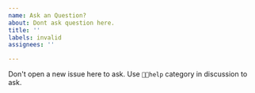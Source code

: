 ```yaml
---
name: Ask an Question?
about: Dont ask question here.
title: ''
labels: invalid
assignees: ''

---
```


Don't open a new issue here to ask. 
Use `🙏🏻help` category in discussion to ask.
